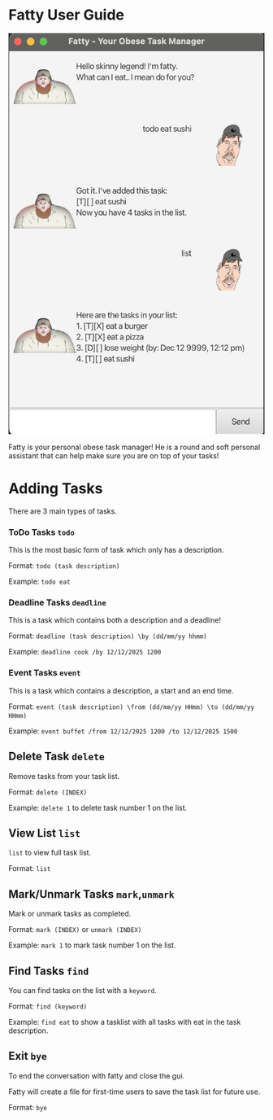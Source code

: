 # Fatty User Guide

![Ui.png](Ui.png)

Fatty is your personal obese task manager!
He is a round and soft personal assistant that can help make sure you are on top of your tasks!
#  Adding Tasks

There are 3 main types of tasks.

### ToDo Tasks `todo`
This is the most basic form of task which only has a description.

Format: `todo (task description)`

Example: `todo eat`
### Deadline Tasks `deadline`
This is a task which contains both a description and a deadline!

Format: `deadline (task description) \by (dd/mm/yy hhmm)`

Example: `deadline cook /by 12/12/2025 1200`

### Event Tasks `event`
This is a task which contains a description, a start and an end time.

Format: `event (task description) \from (dd/mm/yy HHmm) \to (dd/mm/yy HHmm)`

Example: `event buffet /from 12/12/2025 1200 /to 12/12/2025 1500`



## Delete Task `delete`
Remove tasks from your task list.

Format: `delete (INDEX)`

Example: `delete 1` to delete task number 1 on the list.


## View List `list`

`list` to view full task list.

Format: `list`

## Mark/Unmark Tasks `mark`,`unmark`
Mark or unmark tasks as completed.

Format: `mark (INDEX)` or `unmark (INDEX)`

Example: `mark 1` to mark task number 1 on the list.

## Find Tasks `find`
You can find tasks on the list with a `keyword`.

Format: `find (keyword)`

Example: `find eat` to show a tasklist with all tasks with eat in the task description.

## Exit `bye`
To end the conversation with fatty and close the gui.

Fatty will create a file for first-time users to save the task list for future use.

Format: `bye`